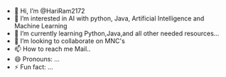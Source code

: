 - 👋 Hi, I’m @HariRam2172
- 👀 I’m interested in AI with python, Java, Artificial Intelligence and Machine Learning
- 🌱 I’m currently learning Python,Java,and all other needed resources...
- 💞️ I’m looking to collaborate on MNC's
- 📫 How to reach me Mail..
- 😄 Pronouns: ...
- ⚡ Fun fact: ...

<!---
HariRam2172/HariRam2172 is a ✨ special ✨ repository because its `README.md` (this file) appears on your GitHub profile.
You can click the Preview link to take a look at your changes.
--->
